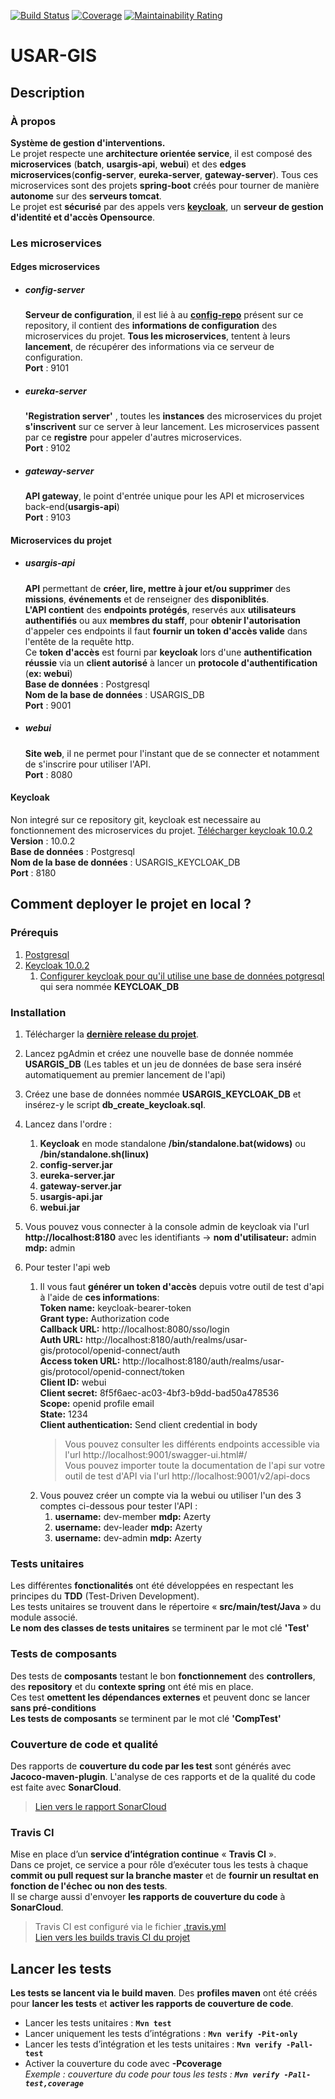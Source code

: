 [![Build Status](https://travis-ci.com/Valaragen/USAR-GIS.svg?branch=master)](https://travis-ci.com/Valaragen/USAR-GIS)
[![Coverage](https://sonarcloud.io/api/project_badges/measure?project=Valaragen_USAR-GIS&metric=coverage)](https://sonarcloud.io/dashboard?id=Valaragen_USAR-GIS)
[![Maintainability Rating](https://sonarcloud.io/api/project_badges/measure?project=Valaragen_USAR-GIS&metric=sqale_rating)](https://sonarcloud.io/dashboard?id=Valaragen_USAR-GIS)
# USAR-GIS
## Description
### À propos
**Système de gestion d'interventions.**  
Le projet respecte une **architecture orientée service**, il est composé des **microservices** (**batch**, **usargis-api**, **webui**) et des **edges microservices**(**config-server**, **eureka-server**, **gateway-server**). Tous ces microservices sont des projets **spring-boot** créés pour tourner de manière **autonome** sur des **serveurs tomcat**.  
Le projet est **sécurisé** par des appels vers [**keycloak**](https://www.keycloak.org/about.html "À propos de keycloak"), un **serveur de gestion d'identité et d'accès Opensource**.  
### Les microservices
#### Edges microservices
* ##### config-server
  **Serveur de configuration**, il est lié à au [**config-repo**](https://github.com/Valaragen/USAR-GIS/tree/master/config-repo) présent sur ce repository, il contient des **informations de configuration** des microservices du projet. **Tous les microservices**, tentent à leurs **lancement**, de récupérer des informations via ce serveur de configuration.  
  **Port** : 9101  
* ##### eureka-server
  **'Registration server'** , toutes les **instances** des microservices du projet **s'inscrivent** sur ce server à leur lancement. Les microservices passent par ce **registre** pour appeler d'autres microservices.  
  **Port** : 9102  
* ##### gateway-server
  **API gateway**, le point d'entrée unique pour les API et microservices back-end(**usargis-api**)  
  **Port** : 9103
#### Microservices du projet
* ##### usargis-api
  **API** permettant de **créer, lire, mettre à jour et/ou supprimer** des **missions**, **événements** et de renseigner des **disponiblités**.  
  **L'API contient** des **endpoints protégés**, reservés aux **utilisateurs authentifiés** ou aux **membres du staff**, pour **obtenir l'autorisation** d'appeler ces endpoints il faut **fournir un token d'accès valide** dans l'entête de la requête http.  
  Ce **token d'accès** est fourni par **keycloak** lors d'une **authentification réussie** via un **client autorisé** à lancer un **protocole d'authentification** (**ex: webui**)  
  **Base de données** : Postgresql  
  **Nom de la base de données** : USARGIS_DB  
  **Port** : 9001  
* ##### webui  
  **Site web**, il ne permet pour l'instant que de se connecter et notamment de s'inscrire pour utiliser l'API.  
  **Port** : 8080  
#### Keycloak
Non integré sur ce repository git, keycloak est necessaire au fonctionnement des microservices du projet. [Télécharger keycloak 10.0.2](https://www.keycloak.org/archive/downloads-10.0.2.html)  
**Version** : 10.0.2  
**Base de données** : Postgresql  
**Nom de la base de données** : USARGIS_KEYCLOAK_DB  
**Port** : 8180  
   
## Comment deployer le projet en local ?
### Prérequis
1. [Postgresql](https://www.postgresql.org/download/)
2. [Keycloak 10.0.2](https://www.keycloak.org/archive/downloads-10.0.2.html)
    1. [Configurer keycloak pour qu'il utilise une base de données potgresql](https://www.keycloak.org/docs/latest/server_installation/#_rdbms-setup-checklist) qui sera nommée **KEYCLOAK_DB**
### Installation
1. Télécharger la [**dernière release du projet**](https://github.com/Valaragen/USAR-GIS/releases).
2. Lancez pgAdmin et créez une nouvelle base de donnée nommée **USARGIS_DB** (Les tables et un jeu de données de base sera inséré automatiquement au premier lancement de l'api)
3. Créez une base de données nommée **USARGIS_KEYCLOAK_DB** et insérez-y le script **db_create_keycloak.sql**.  
4. Lancez dans l'ordre :  
   1. **Keycloak** en mode standalone **/bin/standalone.bat(widows)** ou **/bin/standalone.sh(linux)**
   2. **config-server.jar**
   3. **eureka-server.jar**
   4. **gateway-server.jar**
   5. **usargis-api.jar**
   6. **webui.jar**  
   
5. Vous pouvez vous connecter à la console admin de keycloak via l'url **http://localhost:8180** avec les identifiants -> **nom d'utilisateur:** admin **mdp:** admin
6. Pour tester l'api web  
   1. Il vous faut **générer un token d'accès** depuis votre outil de test d'api à l'aide de **ces informations**:  
   **Token name:** keycloak-bearer-token  
   **Grant type:** Authorization code  
   **Callback URL:** http://localhost:8080/sso/login  
   **Auth URL:** http://localhost:8180/auth/realms/usar-gis/protocol/openid-connect/auth  
   **Access token URL:** http://localhost:8180/auth/realms/usar-gis/protocol/openid-connect/token  
   **Client ID:** webui  
   **Client secret:** 8f5f6aec-ac03-4bf3-b9dd-bad50a478536  
   **Scope:** openid profile email  
   **State:** 1234  
   **Client authentication:** Send client credential in body  
      >  Vous pouvez consulter les différents endpoints accessible via l'url http://localhost:9001/swagger-ui.html#/  
      >  Vous pouvez importer toute la documentation de l'api sur votre outil de test d'API via l'url http://localhost:9001/v2/api-docs  
   2. Vous pouvez créer un compte via la webui ou utiliser l'un des 3 comptes ci-dessous pour tester l'API :
      1. **username:** dev-member **mdp:** Azerty
      2. **username:** dev-leader **mdp:** Azerty
      3. **username:** dev-admin **mdp:** Azerty
 
### Tests unitaires
Les différentes **fonctionalités** ont été développées en respectant les principes du **TDD** (Test-Driven Development).  
Les tests unitaires se trouvent dans le répertoire « **src/main/test/Java** » du module associé.   
**Le nom des classes de tests unitaires** se terminent par le mot clé **'Test'**

### Tests de composants
Des tests de **composants** testant le bon **fonctionnement** des **controllers**, des **repository** et du **contexte spring** ont été mis en place.  
Ces test **omettent les dépendances externes** et peuvent donc se lancer **sans pré-conditions**  
**Les tests de composants** se terminent par le mot clé **'CompTest'**

### Couverture de code et qualité
Des rapports de **couverture du code par les test** sont générés avec **Jacoco-maven-plugin**. L'analyse de ces rapports et de la qualité du code est faite avec **SonarCloud**.
> [Lien vers le rapport SonarCloud](https://sonarcloud.io/dashboard?id=Valaragen_USAR-GIS)

### Travis CI 
Mise en place d’un **service d’intégration continue** « **Travis CI** ».  
Dans ce projet, ce service a pour rôle d’exécuter tous les tests à chaque **commit ou pull request sur la branche master** et de **fournir un resultat en fonction de l'échec ou non des tests**.  
Il se charge aussi d'envoyer **les rapports de couverture du code** à **SonarCloud**. 
> Travis CI est configuré via le fichier [.travis.yml](https://github.com/Valaragen/USAR-GIS/blob/master/.travis.yml)  
> [Lien vers les builds travis CI du projet](https://travis-ci.com/github/Valaragen/USAR-GIS)

## Lancer les tests

**Les tests se lancent via le build maven**. Des **profiles maven** ont été créés pour **lancer les tests** et **activer les rapports de couverture de code**.
 - Lancer les tests unitaires : **`Mvn test`**  
 - Lancer uniquement les tests d’intégrations : **`Mvn verify -Pit-only`**  
 - Lancer les tests d’intégration et les tests unitaires : **`Mvn verify -Pall-test`**
 - Activer la couverture du code avec **-Pcoverage**  
_Exemple : couverture du code pour tous les tests : **`Mvn verify -Pall-test,coverage`**_
